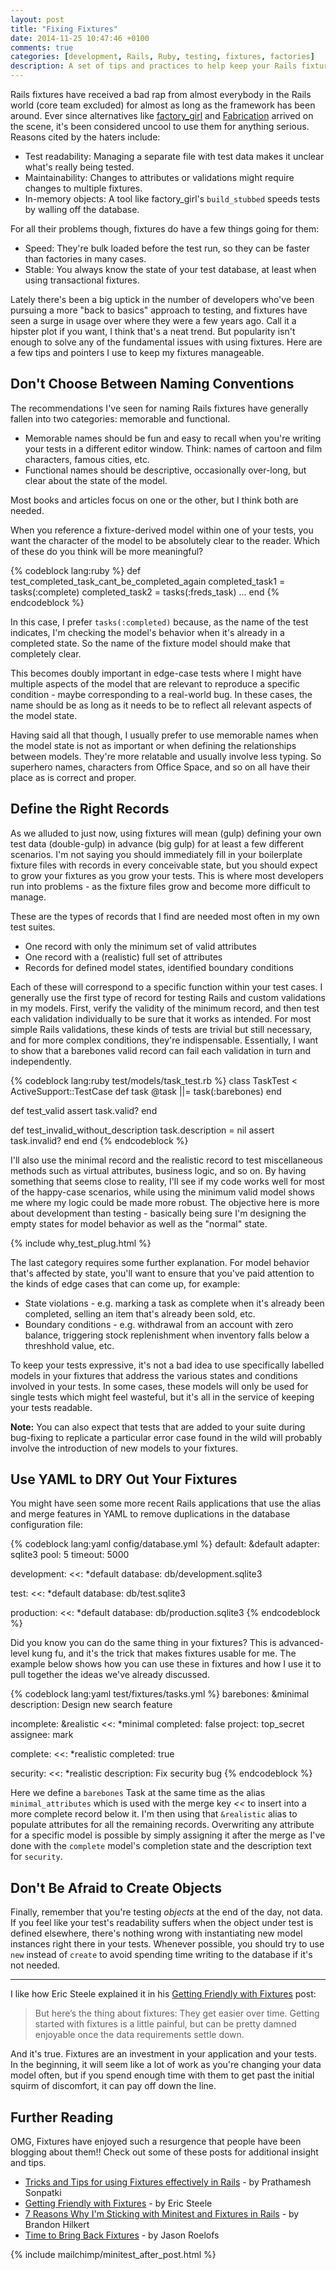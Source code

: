```yaml
---
layout: post
title: "Fixing Fixtures"
date: 2014-11-25 10:47:46 +0100
comments: true
categories: [development, Rails, Ruby, testing, fixtures, factories]
description: A set of tips and practices to help keep your Rails fixtures manageable and your tests readable
---
```

Rails fixtures have received a bad rap from almost everybody in the Rails world (core team excluded) for almost as long as the framework has been around.  Ever since alternatives like [factory_girl][1] and [Fabrication][2] arrived on the scene, it's been considered uncool to use them for anything serious.  Reasons cited by the haters include:

* Test readability: Managing a separate file with test data makes it unclear what's really being tested.
* Maintainability: Changes to attributes or validations might require changes to multiple fixtures.
* In-memory objects: A tool like factory_girl's `build_stubbed` speeds tests by walling off the database.

For all their problems though, fixtures do have a few things going for them:

* Speed: They're bulk loaded before the test run, so they can be faster than factories in many cases.
* Stable: You always know the state of your test database, at least when using transactional fixtures.

Lately there's been a big uptick in the number of developers who've been pursuing a more "back to basics" approach to testing, and fixtures have seen a surge in usage over where they were a few years ago. Call it a hipster plot if you want, I think that's a neat trend.  But popularity isn't enough to solve any of the fundamental issues with using fixtures.  Here are a few tips and pointers I use to keep my fixtures manageable.<!--more-->

## Don't Choose Between Naming Conventions ##

The recommendations I've seen for naming Rails fixtures have generally fallen into two categories: memorable and functional.

* Memorable names should be fun and easy to recall when you're writing your tests in a different editor window.  Think: names of cartoon and film characters, famous cities, etc.
* Functional names should be descriptive, occasionally over-long, but clear about the state of the model.

Most books and articles focus on one or the other, but I think both are needed.

When you reference a fixture-derived model within one of your tests, you want the character of the model to be absolutely clear to the reader.  Which of these do you think will be more meaningful?

{% codeblock lang:ruby %}
def test_completed_task_cant_be_completed_again
  completed_task1 = tasks(:complete)
  completed_task2 = tasks(:freds_task)
  ...
end
{% endcodeblock %}

In this case, I prefer `tasks(:completed)` because, as the name of the test indicates, I'm checking the model's behavior when it's already in a completed state. So the name of the fixture model should make that completely clear.

This becomes doubly important in edge-case tests where I might have multiple aspects of the model that are relevant to reproduce a specific condition - maybe corresponding to a real-world bug.  In these cases, the name should be as long as it needs to be to reflect all relevant aspects of the model state.

Having said all that though, I usually prefer to use memorable names when the model state is not as important or when defining the relationships between models.  They're more relatable and usually involve less typing.  So superhero names, characters from Office Space, and so on all have their place as is correct and proper.

## Define the Right Records ##

As we alluded to just now, using fixtures will mean (gulp) defining your own test data (double-gulp) in advance (big gulp) for at least a few different scenarios.  I'm not saying you should immediately fill in your boilerplate fixture files with records in every conceivable state, but you should expect to grow your fixtures as you grow your tests.  This is where most developers run into problems - as the fixture files grow and become more difficult to manage.

These are the types of records that I find are needed most often in my own test suites.

* One record with only the minimum set of valid attributes
* One record with a (realistic) full set of attributes
* Records for defined model states, identified boundary conditions

Each of these will correspond to a specific function within your test cases.  I generally use the first type of record for testing Rails and custom validations in my models.  First, verify the validity of the minimum record, and then test each validation individually to be sure that it works as intended.  For most simple Rails validations, these kinds of tests are trivial but still necessary, and for more complex conditions, they're indispensable.  Essentially, I want to show that a barebones valid record can fail each validation in turn and independently.

{% codeblock lang:ruby test/models/task_test.rb %}
class TaskTest < ActiveSupport::TestCase
  def task
    @task ||= task(:barebones)
  end

  def test_valid
    assert task.valid?
  end

  def test_invalid_without_description
    task.description = nil
	assert task.invalid?
  end
end
{% endcodeblock %}

I'll also use the minimal record and the realistic record to test miscellaneous methods such as virtual attributes, business logic, and so on.  By having something that seems close to reality, I'll see if my code works well for most of the happy-case scenarios, while using the minimum valid model shows me where my logic could be made more robust.  The objective here is more about development than testing - basically being sure I'm designing the empty states for model behavior as well as the "normal" state.

{% include why_test_plug.html %}

The last category requires some further explanation.  For model behavior that's affected by state, you'll want to ensure that you've paid attention to the kinds of edge cases that can come up, for example:

* State violations - e.g. marking a task as complete when it's already been completed, selling an item that's already been sold, etc.
* Boundary conditions - e.g. withdrawal from an account with zero balance, triggering stock replenishment when inventory falls below a threshhold value, etc.

To keep your tests expressive, it's not a bad idea to use specifically labelled models in your fixtures that address the various states and conditions involved in your tests.  In some cases, these models will only be used for single tests which might feel wasteful, but it's all in the service of keeping your tests readable.

**Note:** You can also expect that tests that are added to your suite during bug-fixing to replicate a particular error case found in the wild will probably involve the introduction of new models to your fixtures.

## Use YAML to DRY Out Your Fixtures ##

You might have seen some more recent Rails applications that use the alias and merge features in YAML to remove duplications in the database configuration file:

{% codeblock lang:yaml config/database.yml %}
default: &default
  adapter: sqlite3
  pool: 5
  timeout: 5000

development:
  <<: *default
  database: db/development.sqlite3

test:
  <<: *default
  database: db/test.sqlite3

production:
  <<: *default
  database: db/production.sqlite3
{% endcodeblock %}

Did you know you can do the same thing in your fixtures?  This is advanced-level kung fu, and it's the trick that makes fixtures usable for me.  The example below shows how you can use these in fixtures and how I use it to pull together the ideas we've already discussed.

{% codeblock lang:yaml test/fixtures/tasks.yml %}
barebones: &minimal
  description: Design new search feature

incomplete: &realistic
  <<: *minimal
  completed: false
  project: top_secret
  assignee: mark

complete:
  <<: *realistic
  completed: true

security:
  <<: *realistic
  description: Fix security bug
{% endcodeblock %}

Here we define a `barebones` Task at the same time as the alias `minimal_attributes` which is used with the merge key *<<* to insert into a more complete record below it.  I'm then using that `&realistic` alias to populate attributes for all the remaining records. Overwriting any attribute for a specific model is possible by simply assigning it after the merge as I've done with the `complete` model's completion state and the description text for `security`.

## Don't Be Afraid to Create Objects ##

Finally, remember that you're testing *objects* at the end of the day, not data.  If you feel like your test's readability suffers when the object under test is defined elsewhere, there's nothing wrong with instantiating new model instances right there in your tests.  Whenever possible, you should try to use `new` instead of `create` to avoid spending time writing to the database if it's not needed.

* * * * *

I like how Eric Steele explained it in his [Getting Friendly with Fixtures][3] post:

> But here’s the thing about fixtures: They get easier over time. Getting started with fixtures is a little painful, but can be pretty damned enjoyable once the data requirements settle down.

And it's true.  Fixtures are an investment in your application and your tests.  In the beginning, it will seem like a lot of work as you're changing your data model often, but if you spend enough time with them to get past the initial squirm of discomfort, it can pay off down the line.

## Further Reading ##

OMG, Fixtures have enjoyed such a resurgence that people have been blogging about them!!  Check out some of these posts for additional insight and tips.

* [Tricks and Tips for using Fixtures effectively in Rails][6] - by Prathamesh Sonpatki
* [Getting Friendly with Fixtures][3] - by Eric Steele
* [7 Reasons Why I'm Sticking with Minitest and Fixtures in Rails][4] - by Brandon Hilkert
* [Time to Bring Back Fixtures][5] - by Jason Roelofs

{% include mailchimp/minitest_after_post.html %}


[1]: https://github.com/thoughtbot/factory_girl
[2]: http://github.com/notahat/machinist
[3]: https://whatdoitest.com/getting-friendly-with-fixtures
[4]: http://brandonhilkert.com/blog/7-reasons-why-im-sticking-with-minitest-and-fixtures-in-rails/
[5]: http://collectiveidea.com/blog/archives/2014/08/06/time-to-bring-back-fixtures/
[6]: http://blog.bigbinary.com/2014/09/21/tricks-and-tips-for-using-fixtures-in-rails.html
